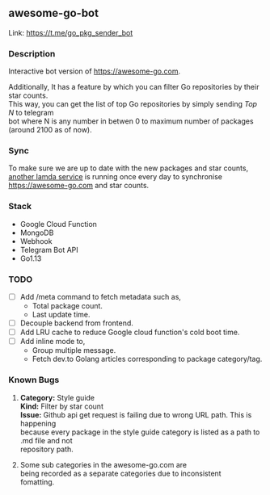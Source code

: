 ## awesome-go-bot

Link: https://t.me/go_pkg_sender_bot

### Description 

Interactive bot version of https://awesome-go.com.  

Additionally, It has a feature by which you can filter Go repositories by their star counts.  
This way, you can get the list of top Go repositories by simply sending *Top N* to telegram\
bot where N is any number in betwen 0 to maximum number of packages (around 2100 as of now).

### Sync

To make sure we are up to date with the new packages and star counts, [another lamda service](https://github.com/samirkape/awesome-go-sync) is running 
once every day to synchronise https://awesome-go.com and star counts.

### Stack
* Google Cloud Function
* MongoDB
* Webhook
* Telegram Bot API
* Go1.13

### TODO

- [ ] Add /meta command to fetch metadata such as,
     * Total package count. 
     * Last update time.
- [ ] Decouple backend from frontend.
- [ ] Add LRU cache to reduce Google cloud function's cold boot time.
- [ ] Add inline mode to,
     * Group multiple message.
     * Fetch dev.to Golang articles corresponding to package category/tag.

### Known Bugs

1. **Category:** Style guide\
**Kind:** Filter by star count\
**Issue:** Github api get request is failing due to wrong URL path. This is happening\
because every package in the style guide category is listed as a path to .md file and not\
repository path.

2. Some sub categories in the awesome-go.com are\
being recorded as a separate categories due to inconsistent\
fomatting.
